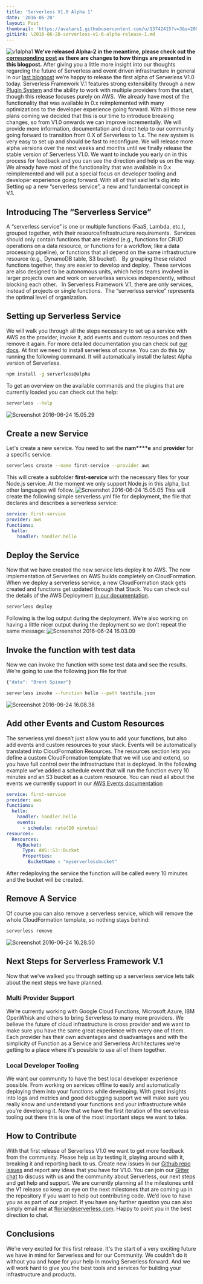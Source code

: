```yaml
---
title: 'Serverless V1.0 Alpha 1'
date: '2016-06-28'
layout: Post
thumbnail: 'https://avatars1.githubusercontent.com/u/13742415?v=3&s=200'
gitLink: \2016-06-28-serverless-v1-0-alpha-release-1.md
---
```


![v1alpha1](https://s3-us-west-2.amazonaws.com/assets.site.serverless.com/blog/legacy/2016/06/v1alpha1-1.gif) **We've released Alpha-2 in the meantime, please check out the [corresponding post](http://blog.serverless.com/serverless-v1-0-alpha-release-2/) as there are changes to how things are presented in this blogpost.** After giving you a little more insight into our thoughts regarding the future of Serverless and event driven infrastructure in general in our [last blogpost](http://blog.serverless.com/building-serverless-framework-v1/) we’re happy to release the first alpha of Serverless V1.0 today. Serverless Framework V.1 features strong extensibility through a new [Plugin System](https://github.com/serverless/serverless/tree/v1.0/docs/using-plugins) and the ability to work with multiple providers from the start, though this release focuses purely on AWS.  We already have most of the functionality that was available in 0.x reimplemented with many optimizations to the developer experience going forward. With all those new plans coming we decided that this is our time to introduce breaking changes, so from V1.0 onwards we can improve incrementally. We will provide more information, documentation and direct help to our community going forward to transition from 0.X of Serverless to 1.x. The new system is very easy to set up and should be fast to reconfigure. We will release more alpha versions over the next weeks and months until we finally release the stable version of Serverless V1.0\. We want to include you early on in this process for feedback and you can see the direction and help us on the way. We already have most of the functionality that was available in 0.x reimplemented and will put a special focus on developer tooling and developer experience going forward. With all of that said let's dig into Setting up a new “serverless service”, a new and fundamental concept in V.1.

## Introducing The “Serverless Service”

A “serverless service” is one or multiple functions (FaaS, Lambda, etc.), grouped together, with their resource/infrastructure requirements.  Services should only contain functions that are related (e.g., functions for CRUD operations on a data resource, or functions for a workflow, like a data processing pipeline), or functions that all depend on the same infrastructure resource (e.g., DynamoDB table, S3 bucket).   By grouping these related functions together, they are easier to develop and deploy.  These services are also designed to be autonomous units, which helps teams involved in larger projects own and work on serverless services independently, without blocking each other.   In Serverless Framework V.1, there are only services, instead of projects or single functions.  The “serverless service” represents the optimal level of organization.

## Setting up Serverless Service

We will walk you through all the steps necessary to set up a service with AWS as the provider, invoke it, add events and custom resources and then remove it again. For more detailed documentation you can check out [our docs](http://v1.docs.serverless.com). At first we need to install serverless of course. You can do this by running the following command. It will automatically install the latest Alpha version of Serverless.

```sh
npm install -g serverless@alpha
```

To get an overview on the available commands and the plugins that are currently loaded you can check out the help:

```bash
serverless --help
```

![Screenshot 2016-06-24 15.05.29](https://s3-us-west-2.amazonaws.com/assets.site.serverless.com/blog/legacy/2016/06/Screenshot-2016-06-24-15.05.29.png)

## Create a new Service

Let's create a new service. You need to set the **nam****e** and **provider** for a specific service.

```bash
serverless create --name first-service --provider aws
```

This will create a subfolder **first-service** with the necessary files for your Node.js service. At the moment we only support Node.js in this alpha, but other languages will follow. ![Screenshot 2016-06-24 15.05.05](https://s3-us-west-2.amazonaws.com/assets.site.serverless.com/blog/legacy/2016/06/Screenshot-2016-06-24-15.05.05.png) This will create the following simple serverless.yml file for deployment, the file that declares and describes a serverless service:

```yaml
service: first-service
provider: aws
functions:
  hello:
    handler: handler.hello
```

## Deploy the Service

Now that we have created the new service lets deploy it to AWS. The new implementation of Serverless on AWS builds completely on CloudFormation. When we deploy a serverless service, a new CloudFormation stack gets created and functions get updated through that Stack. You can check out the details of the AWS Deployment [in our documentation](https://github.com/serverless/serverless/tree/v1.0/lib/plugins/aws/deploy).

```bash
serverless deploy
```

Following is the log output during the deployment. We’re also working on having a little nicer output during the deployment so we don’t repeat the same message: ![Screenshot 2016-06-24 16.03.09](https://s3-us-west-2.amazonaws.com/assets.site.serverless.com/blog/legacy/2016/06/Screenshot-2016-06-24-16.03.09.png)

## Invoke the function with test data

Now we can invoke the function with some test data and see the results. We’re going to use the following json file for that

```js
{"data": "Brent Spiner"}
```

```sh
serverless invoke --function hello --path testfile.json
```

![Screenshot 2016-06-24 16.08.38](https://s3-us-west-2.amazonaws.com/assets.site.serverless.com/blog/legacy/2016/06/Screenshot-2016-06-24-16.08.38.png)

## Add other Events and Custom Resources

The serverless.yml doesn’t just allow you to add your functions, but also add events and custom resources to your stack. Events will be automatically translated into CloudFormation Resources. The resources section lets you define a custom CloudFormation template that we will use and extend, so you have full control over the infrastructure that is deployed. In the following example we’ve added a schedule event that will run the function every 10 minutes and an S3 bucket as a custom resource. You can read all about the events we currently support in our [AWS Events documentation](https://github.com/serverless/serverless/blob/v1.0/docs/using-plugins/core-plugins.md)

```yml
service: first-service
provider: aws
functions:
  hello:
    handler: handler.hello
    events:
      - schedule: rate(10 minutes)
resources:
  Resources:
    MyBucket:
      Type: AWS::S3::Bucket
      Properties:
        BucketName : "myserverlessbucket"
```

After redeploying the service the function will be called every 10 minutes and the bucket will be created.

## Remove A Service

Of course you can also remove a serverless service, which will remove the whole CloudFormation template, so nothing stays behind:

```sh
serverless remove
```

![Screenshot 2016-06-24 16.28.50](https://s3-us-west-2.amazonaws.com/assets.site.serverless.com/blog/legacy/2016/06/Screenshot-2016-06-24-16.28.50.png)

## Next Steps for Serverless Framework V.1

Now that we’ve walked you through setting up a serverless service lets talk about the next steps we have planned.

### Multi Provider Support

We’re currently working with Google Cloud Functions, Microsoft Azure, IBM OpenWhisk and others to bring Serverless to many more providers. We believe the future of cloud infrastructure is cross provider and we want to make sure you have the same great experience with every one of them. Each provider has their own advantages and disadvantages and with the simplicity of Function as a Service and Serverless Architectures we’re getting to a place where it's possible to use all of them together.

### Local Developer Tooling

We want our community to have the best local developer experience possible. From working on services offline to easily and automatically deploying them into your functions while developing. With great insights into logs and metrics and good debugging support we will make sure you really know and understand your functions and your infrastructure while you’re developing it. Now that we have the first iteration of the serverless tooling out there this is one of the most important steps we want to take.

## How to Contribute

With that first release of Serverless V1.0 we want to get more feedback from the community. Please help us by testing it, playing around with it, breaking it and reporting back to us. Create new issues in our [Github repo issues](http://github.com/serverless/serverless/issues) and report any ideas that you have for V1.0. You can join our [Gitter chat](http://chat.serverless.com) to discuss with us and the community about Serverless, our next steps and get help and support. We are currently planning all the milestones until the V1 release so keep an eye on the next milestones that are coming up in the repository if you want to help out contributing code. We’d love to have you as as part of our project. If you have any further question you can also simply email me at [florian@serverless.com](mailto:florian@serverless.com). Happy to point you in the best direction to chat.

## Conclusions

We’re very excited for this first release. It's the start of a very exciting future we have in mind for Serverless and for our Community. We couldn’t do it without you and hope for your help in moving Serverless forward. And we will work hard to give you the best tools and services for building your infrastructure and products.

